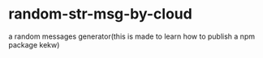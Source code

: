 # random-str-msg-by-cloud
a random messages generator(this is made to learn how to publish a npm package kekw)
